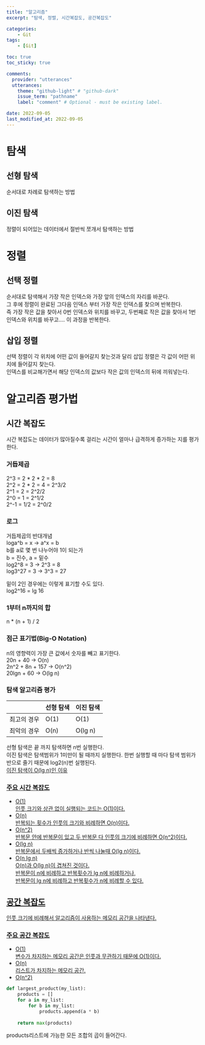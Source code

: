 ```yaml
---
title: "알고리즘"
excerpt: "탐색, 정렬, 시간복잡도, 공간복잡도"

categories:
    - Git
tags:
    - [Git]

toc: true
toc_sticky: true

comments:
  provider: "utterances"
  utterances:
    theme: "github-light" # "github-dark"
    issue_term: "pathname"
    label: "comment" # Optional - must be existing label.

date: 2022-09-05
last_modified_at: 2022-09-05
---
```

# 탐색
## 선형 탐색
순서대로 차례로 탐색하는 방법
## 이진 탐색
정렬이 되어있는 데이터에서 절반씩 쪼개서 탐색하는 방법
# 정렬
## 선택 정렬
순서대로 탐색해서 가장 작은 인덱스와 가장 앞의 인덱스의 자리를 바꾼다.  
그 후에 정렬이 완료된 그다음 인덱스 부터 가장 작은 인덱스를 찾으며 반복한다.  
즉 가장 작은 값을 찾아서 0번 인덱스와 위치를 바꾸고, 두번째로 작은 값을 찾아서 1번 인덱스와 위치를 바꾸고.... 이 과정을 반복한다.  
## 삽입 정렬
선택 정렬이 각 위치에 어떤 값이 들어갈지 찾는것과 달리 삽입 정렬은 각 값이 어떤 위치에 들어갈지 찾는다.  
인덱스를 비교해가면서 해당 인덱스의 값보다 작은 값의 인덱스의 뒤에 끼워넣는다.  
# 알고리즘 평가법
## 시간 복잡도
시간 복잡도는 데이터가 많아질수록 걸리는 시간이 얼마나 급격하게 증가하는 지를 평가한다.  
### 거듭제곱
2^3 = 2 * 2 * 2 = 8  
2^2 = 2 * 2 = 4 = 2^3/2  
2^1 = 2 = 2^2/2  
2^0 = 1 = 2^1/2  
2^-1 = 1/2 = 2^0/2  
### 로그
거듭제곱의 반대개념  
loga^b = x -> a^x = b  
b를 a로 몇 번 나누어야 1이 되는가  
b = 진수, a = 밑수  
log2^8 = 3 -> 2^3 = 8  
log3^27 = 3 -> 3^3 = 27  

밑이 2인 경우에는 이렇게 표기할 수도 있다.  
log2^16 = lg 16  
### 1부터 n까지의 합
n * (n + 1) / 2  
### 점근 표기법(Big-O Notation)
n의 영향력이 가장 큰 값에서 숫자를 빼고 표기한다.  
20n + 40 -> O(n)  
2n^2 + 8n + 157 -> O(n^2)  
20lgn + 60 -> O(lg n)  

### 탐색 알고리즘 평가

||선형 탐색|이진 탐색|
|-|-|-|
|최고의 경우|O(1)|O(1)|
|최악의 경우|O(n)|O(lg n)|

선형 탐색은 끝 까지 탐색하면 n번 실행한다.  
이진 탐색은 탐색범위가 1미만이 될 때까지 실행한다. 한번 실행할 때 마다 탐색 범위가 반으로 줄기 때문에 log2(n)번 실행된다.  
<a href="https://hackernoon.com/what-does-the-time-complexity-o-log-n-actually-mean-45f94bb5bfbf">이진 탐색이 O(lg n)인 이유  

### 주요 시간 복잡도
- O(1)  
인풋 크기와 상관 없이 실행되는 코드는 O(1)이다.  
- O(n)  
반복되는 횟수가 인풋의 크기와 비례하면 O(n)이다.  
- O(n^2)  
반복문 안에 반복문이 있고 두 반복문 다 인풋의 크기에 비례하면 O(n^2)이다.  
- O(lg n)  
반복문에서 두배씩 증가하거나 반씩 나눌때 O(lg n)이다.  
- O(n lg n)  
O(n)과 O(lg n)이 겹쳐진 것이다.  
반복문이 n에 비례하고 반복횟수가 lg n에 비례하거나,  
반복문이 lg n에 비례하고 반복횟수가 n에 비례할 수 있다.  

## 공간 복잡도
인풋 크기에 비례해서 알고리즘이 사용하는 메모리 공간을 나타낸다.  

### 주요 공간 복잡도  
- O(1)  
변수가 차지하는 메모리 공간은 인풋과 무관하기 때문에 O(1)이다.  
- O(n)  
리스트가 차지하는 메모리 공간.  
- O(n^2)  
```python
def largest_product(my_list):
    products = []
    for a in my_list:
        for b in my_list:
            products.append(a * b)
    
    return max(products)
```  
products리스트에 가능한 모든 조합의 곱이 들어간다.  

